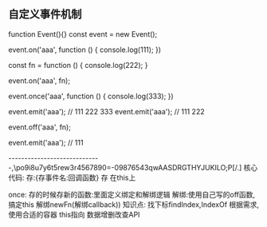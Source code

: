 ## 自定义事件机制

function Event(){}
const event = new Event();

event.on('aaa', function () {
	console.log(111);
})

const fn = function () {
	console.log(222);
}

event.on('aaa', fn);

event.once('aaa', function () {
	console.log(333);
})


event.emit('aaa'); // 111 222 333
event.emit('aaa'); // 111 222

event.off('aaa', fn);

event.emit('aaa'); // 111

-----------------------------,\po9i8u7y6t5rew3r4567890\=-09876543qwAASDRGTHYJUKILO;P[/.]
核心代码:
  存:{存事件名:回调函数}
  存 在this上

once:
  存的时候存新的函数:里面定义绑定和解绑逻辑
  解绑:使用自己写的off函数,搞定this
    解绑newFn(解绑callback))
知识点:
  找下标findIndex,IndexOf
  根据需求,使用合适的容器
  this指向
  数据增删改查API